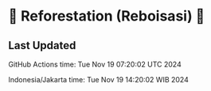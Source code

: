 
# 🌳 Reforestation (Reboisasi) 🌲

## Last Updated

GitHub Actions time: Tue Nov 19 07:20:02 UTC 2024

Indonesia/Jakarta time: Tue Nov 19 14:20:02 WIB 2024

